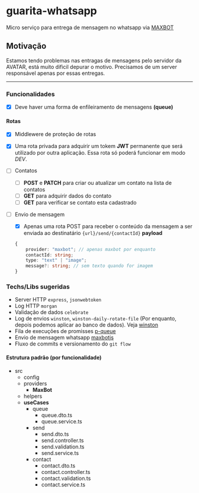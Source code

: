 # guarita-whatsapp

Micro serviço para entrega de mensagem no whatsapp via [MAXBOT](https://mbr.maxbot.com.br/doc-api-v1.php)

## Motivação

Estamos tendo problemas nas entragas de mensagens pelo servidor da AVATAR, está muito dificil depurar o motivo.
Precisamos de um server responsável apenas por essas entregas.

---

### Funcionalidades
- [x] Deve haver uma forma de enfileiramento de mensagens **(queue)**

#### Rotas

- [x] Middlewere de proteção de rotas
- [x] Uma rota privada para adquirir um tokem **JWT** permanente que será utilizado por outra aplicação. Essa rota só poderá funcionar em modo *DEV*.

- [ ] Contatos
  - [ ] **POST** e **PATCH** para criar ou atualizar um contato na lista de contatos
  - [ ] **GET** para adquirir dados do contato
  - [ ] **GET** para verificar se contato esta cadastrado
- [ ] Envio de mensagem
  - [x] Apenas uma rota POST para receber o conteúdo da mensagem a ser enviada ao destinatário
  `{url}/send/{contactId}` 
  **payload**
  ```typescript
  {
      provider: "maxbot"; // apenas maxbot por enquanto
      contactId: string;
      type: "text" | "image";
      message?: string; // sem texto quando for imagem
  }
  ```
### Techs/Libs sugeridas

- Server HTTP `express`, `jsonwebtoken`
- Log HTTP `morgan`
- Validação de dados `celebrate`
- Log de envios `winston`, `winston-daily-rotate-file` (Por enquanto, depois podemos aplicar ao banco de dados). Veja [winston](https://medium.com/@akshaypawar911/how-to-use-winston-daily-rotate-file-logger-in-nodejs-1e1996d2d38)
- Fila de execuções de promisses [p-queue](https://www.npmjs.com/package/p-queue)
- Envio de mensagem whatsapp [maxbotjs](https://github.com/leguass7/maxbotjs)
- Fluxo de commits e versionamento do `git flow`


#### Estrutura padrão (por funcionalidade)
- src
  - config
  - providers
    - **MaxBot**
  - helpers
  - **useCases**
    - queue
      - queue.dto.ts
      - queue.service.ts
    - send
      - send.dto.ts
      - send.controller.ts
      - send.validation.ts
      - send.service.ts
    - contact
      - contact.dto.ts
      - contact.controller.ts
      - contact.validation.ts
      - contact.service.ts


